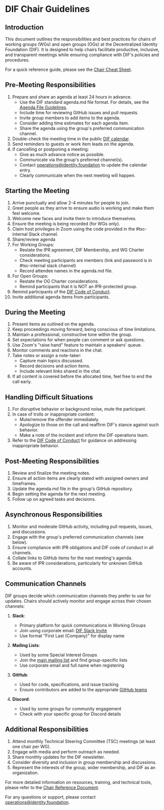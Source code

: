 # DIF Chair Guidelines

## Introduction

This document outlines the responsibilities and best practices for chairs of working groups (WGs) and open groups (OGs) at the Decentralized Identity Foundation (DIF). It is designed to help chairs facilitate productive, inclusive, and transparent meetings while ensuring compliance with DIF's policies and procedures.

For a quick reference guide, please see the [Chair Cheat Sheet](./chair_cheat_sheet.md).

## Pre-Meeting Responsibilities

1. Prepare and share an agenda at least 24 hours in advance.
   - Use the DIF standard agenda.md file format. For details, see the [Agenda File Guidelines](./agenda_files.md).
   - Include time for reviewing GitHub issues and pull requests.
   - Invite group members to add items to the agenda.
   - Consider adding time estimates for each agenda item.
   - Share the agenda using the group's preferred communication channel.
2. Double-check the meeting time in the public [DIF calendar](http://bit.ly/dif-calendar).
3. Send reminders to guests or work item leads on the agenda.
4. If cancelling or postponing a meeting:
   - Give as much advance notice as possible.
   - Communicate via the group's preferred channel(s).
   - Contact operations@identity.foundation to update the calendar entry.
   - Clearly communicate when the next meeting will happen.

## Starting the Meeting

1. Arrive punctually and allow 2-4 minutes for people to join.
2. Greet people as they arrive to ensure audio is working and make them feel welcome.
3. Welcome new faces and invite them to introduce themselves.
4. Ensure the meeting is being recorded (for WGs only).
5. Claim host privileges in Zoom using the code provided in the #tsc-internal Slack channel.
6. Share/review agenda
7. For Working Groups:
   - Restate the IPR agreement, DIF Membership, and WG Charter considerations.
   - Check meeting participants are members (link and password is in #tsc-internal slack channel)
   - Record attendee names in the agenda.md file.
8. For Open Groups:
   - Restate the OG Charter considerations.
   - Remind participants that it is NOT an IPR-protected group.
9. Remind participants of the [DIF Code of Conduct](https://github.com/decentralized-identity/org/blob/master/code-of-conduct.md).
10. Invite additional agenda items from participants.

## During the Meeting

1. Present items as outlined on the agenda.
2. Keep proceedings moving forward, being conscious of time limitations.
3. Maintain a professional, constructive tone within the group.
4. Set expectations for when people can comment or ask questions.
5. Use Zoom's "raise hand" feature to maintain a speakers' queue.
6. Monitor comments and reactions in the chat.
7. Take notes or assign a note-taker:
   - Capture main topics discussed.
   - Record decisions and action items.
   - Include relevant links shared in the chat.
8. If all content is covered before the allocated time, feel free to end the call early.

## Handling Difficult Situations

1. For disruptive behavior or background noise, mute the participant.
2. In case of trolls or inappropriate content:
   - Mute/remove the offender immediately.
   - Apologize to those on the call and reaffirm DIF's stance against such behavior.
   - Make a note of the incident and inform the DIF operations team.
3. Refer to the [DIF Code of Conduct](https://github.com/decentralized-identity/org/blob/master/code-of-conduct.md) for guidance on addressing inappropriate behavior.

## Post-Meeting Responsibilities

1. Review and finalize the meeting notes.
2. Ensure all action items are clearly stated with assigned owners and timeframes.
3. Update the agenda.md file in the group's GitHub repository.
4. Begin setting the agenda for the next meeting.
5. Follow up on agreed tasks and decisions.

## Asynchronous Responsibilities

1. Monitor and moderate GitHub activity, including pull requests, issues, and discussions.
2. Engage with the group's preferred communication channels (see below).
3. Ensure compliance with IPR obligations and DIF code of conduct in all channels.
4. Collate links to GitHub items for the next meeting's agenda.
5. Be aware of IPR considerations, particularly for unknown GitHub accounts.

## Communication Channels

DIF groups decide which communication channels they prefer to use for updates. Chairs should actively monitor and engage across their chosen channels:

1. **Slack**:

   - Primary platform for quick communications in Working Groups
   - Join using corporate email: [DIF Slack Invite](https://bit.ly/DIF_slack_invite)
   - Use format "First Last (Company)" for display name

2. **Mailing Lists**:

   - Used by some Special Interest Groups
   - Join the [main mailing list](https://dif.groups.io/g/main) and find group-specific lists
   - Use corporate email and full name when registering

3. **GitHub**:

   - Used for code, specifications, and issue tracking
   - Ensure contributors are added to the appropriate [GitHub teams](https://github.com/orgs/decentralized-identity/teams)

4. **Discord**:
   - Used by some groups for community engagement
   - Check with your specific group for Discord details

## Additional Responsibilities

1. Attend monthly Technical Steering Committee (TSC) meetings (at least one chair per WG).
2. Engage with media and perform outreach as needed.
3. Share monthly updates for the DIF newsletter.
4. Consider diversity and inclusion in group membership and discussions.
5. Represent the interests of the group, wider membership, and DIF as an organization.

For more detailed information on resources, training, and technical tools, please refer to the [Chair Reference Document](./chair_reference.md).

For any questions or support, please contact operations@identity.foundation.
